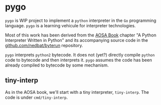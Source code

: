 pygo
====

`pygo` is WIP project to implement a `python` interpreter in the `Go` programming language.
`pygo` is a learning vehicule for interpreter technologies.

Most of this work has been derived from the
[AOSA Book](http://www.aosabook.org/en/500L/a-python-interpreter-written-in-python.html)
chapter "A Python Interpreter Written in Python" and its accompanying source
code in the [github.com/nedbat/byterun](https://github.com/nedbat/byterun) repository.

`pygo` interprets `python2` bytecode.
It does not (yet?) directly compile `python` code to bytecode and then
interprets it.
`pygo` assumes the code has been already compiled to bytecode by some mechanism.

## tiny-interp

As in the AOSA book, we'll start with a tiny interpreter, `tiny-interp`.
The code is under `cmd/tiny-interp`.
